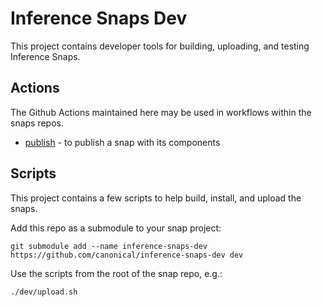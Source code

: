 # Inference Snaps Dev

This project contains developer tools for building, uploading, and testing Inference Snaps.

## Actions
The Github Actions maintained here may be used in workflows within the snaps repos.

* [publish](./actions/publish) - to publish a snap with its components

## Scripts
This project contains a few scripts to help build, install, and upload the snaps.

Add this repo as a submodule to your snap project:
```shell
git submodule add --name inference-snaps-dev https://github.com/canonical/inference-snaps-dev dev
```

Use the scripts from the root of the snap repo, e.g.:
```
./dev/upload.sh
```

